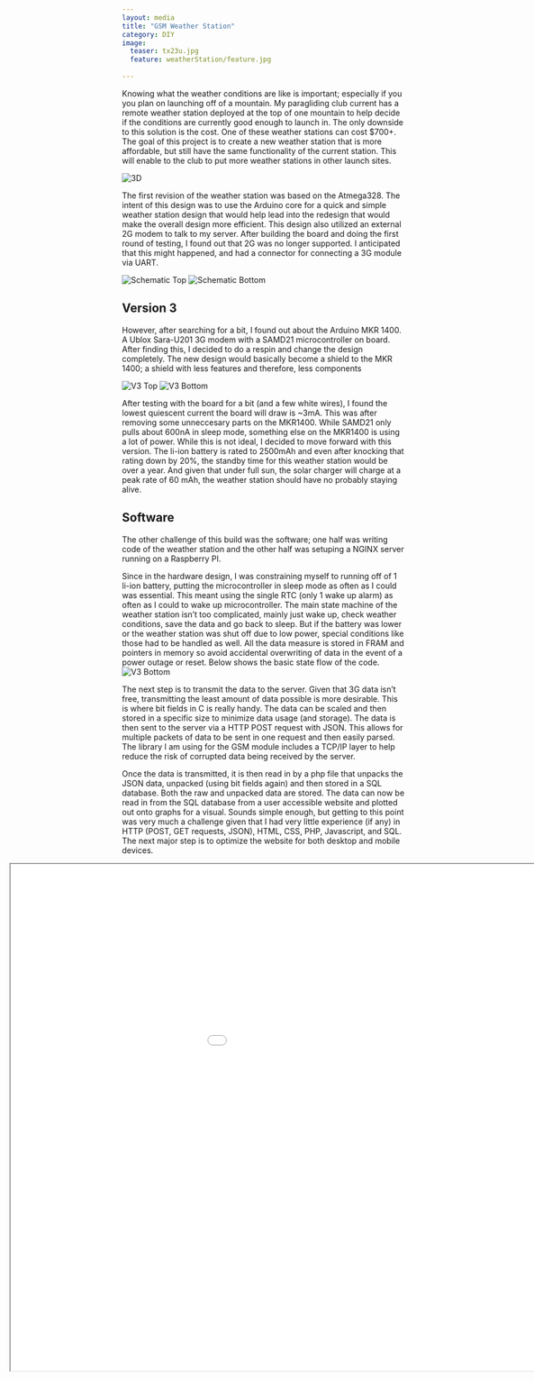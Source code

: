 ```yaml
---
layout: media
title: "GSM Weather Station"
category: DIY
image:
  teaser: tx23u.jpg
  feature: weatherStation/feature.jpg
  
---
```




Knowing what the weather conditions are like is important; especially if you you plan on launching off of a mountain.  My paragliding club current has a remote weather station deployed at the top of one mountain to help decide if the conditions are currently good enough to launch in.  The only downside to this solution is the cost.  One of these weather stations can cost $700+.  The goal of this project is to create a new weather station that is more affordable, but still have the same functionality of the current station.  This will enable to the club to put more weather stations in other launch sites.

![3D ](/images/weatherStation/weatherStation3D.png)

The first revision of the weather station was based on the Atmega328.  The intent of this design was to use the Arduino core for a quick and simple  weather station design that would help lead into the redesign that would make the overall design more efficient.  This design also utilized an external 2G modem to talk to my server.  After building the board and doing the first round of testing, I found out that 2G was no longer supported.  I anticipated that this might happened, and had a connector for connecting a 3G module via UART.  

![Schematic Top ](/images/weatherStation/ws_schem.PNG)
![Schematic Bottom](/images/weatherStation/ws_schem2.PNG)



<h2 id="Version2">Version 3</h2>
However, after searching for a bit, I found out about the Arduino MKR 1400.  A Ublox Sara-U201 3G modem with a SAMD21 microcontroller on board.  After finding this, I decided to do a respin and change the design completely.  The new design would basically become a shield to the MKR 1400; a shield with less features and therefore, less components

![V3 Top ](/images/weatherStation/v3_top.jpg)
![V3 Bottom](/images/weatherStation/v3_bottom.jpg)

After testing with the board for a bit (and a few white wires), I found the lowest quiescent current the board will draw is ~3mA.  This was after removing some unneccesary parts on the MKR1400.  While SAMD21 only pulls about 600nA in sleep mode, something else on the MKR1400 is using a lot of power.  While this is not ideal, I decided to move forward with this version.  The li-ion battery is rated to 2500mAh and even after knocking that rating down by 20%, the standby time for this weather station would be over a year.  And given that under full sun, the solar charger will charge at a peak rate of 60 mAh, the weather station should have no probably staying alive.  


<h2 id="software">Software</h2>
The other challenge of this build was the software; one half was writing code of the weather station and the other half was setuping a NGINX server running on a Raspberry PI.  

Since in the hardware design, I was constraining myself to running off of 1 li-ion battery, putting the microcontroller in sleep mode as often as I could was essential.  This meant using the single RTC (only 1 wake up alarm) as often as I could to wake up microcontroller.  The main state machine of the weather station isn’t too complicated, mainly just wake up, check weather conditions, save the data and go back to sleep.  But if the battery was lower or the weather station was shut off due to low power, special conditions like those had to be handled as well.  All the data measure is stored in FRAM and pointers in memory so avoid accidental overwriting of data in the event of a power outage or reset.  Below shows the basic state flow of the code.  
![V3 Bottom](/images/weatherStation/stateFlow.jpg)

The next step is to transmit the data to the server.  Given that 3G data isn’t free, transmitting the least amount of data possible is more desirable.  This is where bit fields in C is really handy.  The data can be scaled and then stored in a specific size to minimize data usage (and storage).  The data is then sent to the server via a HTTP POST request with JSON.  This allows for multiple packets of data to be sent in one request and then easily parsed.  The library I am using for the GSM module includes a TCP/IP layer to help reduce the risk of corrupted data being received by the server.


Once the data is transmitted, it is then read in by a php file that unpacks the JSON data,  unpacked (using bit fields again) and then stored in a SQL database.  Both the raw and unpacked data are stored.  The data can now be read in from the SQL database from a user accessible website and plotted out onto graphs for a visual.  Sounds simple enough, but getting to this point was very much a challenge given that I had very little experience (if any) in HTTP (POST, GET requests, JSON), HTML, CSS, PHP, Javascript, and SQL.  The next major step is to optimize the website for both desktop and mobile devices.  


<iframe id="innerdiv" src="/images/weatherStation/ibom.html" width="1300" height="900" style="position:relative; top: 0px; left: -200px;">
</iframe>


